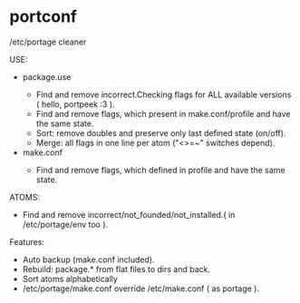 portconf
========

/etc/portage cleaner

USE:
	<ul>
	<li>package.use</li>
		<ul>
			<li>Find and remove incorrect.Checking flags for ALL available versions ( hello, portpeek :3 ).</li>
			<li>Find and remove flags, which present in make.conf/profile and have the same state.</li>
			<li>Sort: remove doubles and preserve only last defined state (on/off).</li>
			<li>Merge: all flags in one line per atom ("<>=~" switches depend).</li>
		</ul>
	<li>make.conf</li>
		<ul>
			<li>Find and remove flags, which defined in profile and have the same state.</li>
		</ul>
	</ul>
ATOMS:
	<ul>
		<li>Find and remove incorrect/not_founded/not_installed.( in /etc/portage/env too ).</li>
	</ul>
Features:
	<ul>
		<li>Auto backup (make.conf included).</li>
		<li>Rebuild: package.* from flat files to dirs and back.</li>
		<li>Sort atoms alphabetically</li>
		<li>/etc/portage/make.conf override /etc/make.conf ( as portage ).</li>
	</ul>
